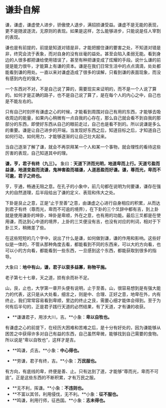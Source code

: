 # 谦卦自解

谦，谦虚，谦虚使人进步，骄傲使人退步，满招损谦受益。谦虚不是无能的表现，更不是随波逐流，无原则的表现。如果是这样，怎么能够进步，只能说是任人宰割的表现。

谦也是有前提的，前提是知道对错是非，才能把握住谦的要害之处，不知道对错是非，终究会流于表象，而对自身的没有丝毫的益处。甚至会陷入柔弱无能。看到身边的人很多都把谦给使用错误了，甚至有种把谦变成了炫耀的手段。说什么谦的前提是能力很牛，才能算上有谦的资本。谦是在我们日常生活中的点点滴滴，处处都能看到谦的用处。一直以来对谦虚造成了很多的误解，只看到谦的表面现象，而没有感到内在的强大。

一个东西对不对，不是自己说了算的，需要现实来证明的，而不是一个人说了算的。如何才是正确的路子，也不是自己说了算了，是在每个人的内心之中，自己也是不能左右的。

只有自己时刻怀有谦虚之心的时候，才能看到周围对自己有用的东西，才能够去吸收周边的能量，如果内心稍微有一点自我的心存在，那么自己就会看不到自我的那部分的东西，即使好东西从自己的眼前走过，自己也是看不到的。所以说谦是多么的重要。谦是让自己进步的开端，当发现好东西之后，知道目标之后，才知道自己如何行动，如何用力，才能够逐渐的让自己壮大起来。

当自己逐渐了解了谦，就会不再崇拜某一个人和某一个事物，就会理性的看待这些厉害的表现，自己知道其中的理。

**谦，亨，君子有终（九三）。**  象曰：**天道下济而光明，地道卑而上行。天道亏盈而益谦，地道变盈而流谦，鬼神害盈而福谦，人道恶盈而好谦。谦，尊而光，卑而不可逾，君子之终也。**

亨，亨通，畅通无阻之意。在孔子的小象中，前几句都在说明为何要谦，谦存在强大的自然道理，后半段给出了谦的定义、表现和伟大之处。

下卦是艮止之意，正是“止于至善”之意，由谦虚之心进行自身相应的积累，从而达到君子有终（尊而光，卑而不可逾的境界），在下卦的三个爻辞中都有吉，到上卦就是使用谦卦的坤卦，坤卦是卑顺，外在之意，也有用的功能。最后三爻都是在使用谦，而达到心中道的境界，上卦的三爻便没有吉，也没有对应的判词，相对于下卦三爻，稍微差了些。

在这些短短的几个字中，说出了什么是谦，如何做到谦，谦的作用和影响。这些好似是一体的，不管从那种角度去看，都能看到不同的东西来，可以大的方向看，也可以小的方向看，都能看到一些东西，一旦感到这个东西，都能获取到很多的指导。

大象曰：**地中有山，谦，君子以裒多益寡，称物平施。**

老子第七十七章，天之道，损有余而补不足。

山，艮，止也，大学第一章开头便有说明，止于至善。山，很容易想到是有强大能力的代表，这只是从大处看，细言之，则是中、合理、正好之意，地卑在外，内有终止，我们常常容易看到卑顺，里边的终止之艮，需要心细才能体会得到。至于为何有后半句的，正是君子践行天道的必然结果，有了天道，才有谦的收获。

- **谦谦君子，用涉大川，吉。**小象：**卑以自牧也。**

有谦虚之心的前提下，在经历大困难和苦难之后，是十分有好处的，因为谦能够从困苦之中获得许多对自己有益的东西，自己虽然卑微，能够找到自己需要的食物。所以说是“卑以自牧也”，这样才是吉。

- **鸣谦，贞吉。**小象：**中心得也。**

- **劳谦，君子有终，吉。**小象：**万民服也。**

有方向，有底线的卑，终便是善、止。只有达到了道，才能够“尊而光，卑而不可逾”。正是这些东西的不断积累，才有万民之服。

- **无不利，挥谦。**小象：**不违则也。**
- **不富以其邻，利用侵伐，无不利。**小象：**征不服也。**
- **鸣谦，利用行师，征邑国。**小象：**志未得也。**